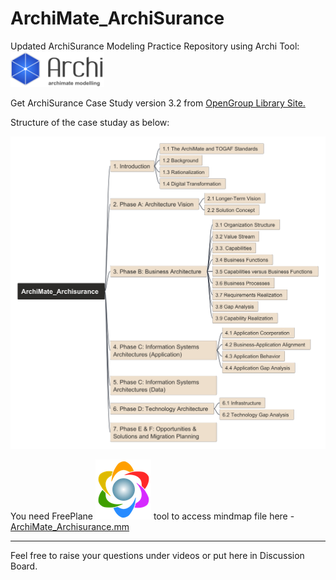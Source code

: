 # ArchiMate_ArchiSurance
Updated ArchiSurance Modeling Practice Repository using Archi Tool: <a href="http://www.archimatetool.com"><img src="img/archi-tool-logo.png" alt="ArchiMateTool" style="width:150px"></a>

Get ArchiSurance Case Study version 3.2 from [OpenGroup Library Site.](https://publications.opengroup.org/y231)

Structure of the case studay as below:

<img src="img/ArchiMate_Archisurance.png" alt="mindmap" style="width:600px;"/>

You need FreePlane <a href="https://sourceforge.net/projects/freeplane/"><img src="img/freeplane-tool-logo.png" alt="freeplane logo"></a> tool to access mindmap file here - [ArchiMate_Archisurance.mm](ArchiMate_Archisurance.mm)

---

Feel free to raise your questions under videos or put here in Discussion Board.